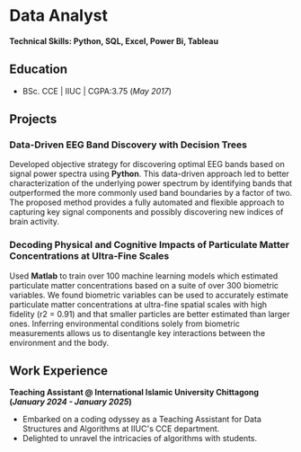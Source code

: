 # Data Analyst

#### Technical Skills: Python, SQL, Excel, Power Bi, Tableau

## Education	 			        		
- BSc. CCE | IIUC | CGPA:3.75 (_May 2017_)

## Projects
### Data-Driven EEG Band Discovery with Decision Trees
Developed objective strategy for discovering optimal EEG bands based on signal power spectra using **Python**. This data-driven approach led to better characterization of the underlying power spectrum by identifying bands that outperformed the more commonly used band boundaries by a factor of two. The proposed method provides a fully automated and flexible approach to capturing key signal components and possibly discovering new indices of brain activity.


### Decoding Physical and Cognitive Impacts of Particulate Matter Concentrations at Ultra-Fine Scales
Used **Matlab** to train over 100 machine learning models which estimated particulate matter concentrations based on a suite of over 300 biometric variables. We found biometric variables can be used to accurately estimate particulate matter concentrations at ultra-fine spatial scales with high fidelity (r2 = 0.91) and that smaller particles are better estimated than larger ones. Inferring environmental conditions solely from biometric measurements allows us to disentangle key interactions between the environment and the body.

## Work Experience
**Teaching Assistant @ International Islamic University Chittagong (_January 2024 - January 2025_)**
- Embarked on a coding odyssey as a Teaching Assistant for Data Structures and Algorithms at IIUC's CCE department.
- Delighted to unravel the intricacies of algorithms with students.
